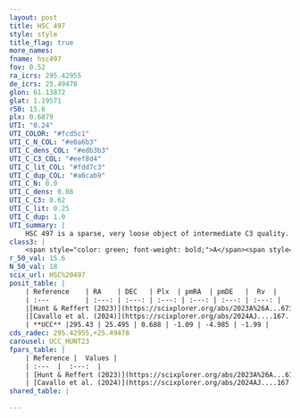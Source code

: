 ```yaml
---
layout: post
title: HSC 497
style: style
title_flag: true
more_names: 
fname: hsc497
fov: 0.52
ra_icrs: 295.42955
de_icrs: 25.49478
glon: 61.13872
glat: 1.19571
r50: 15.6
plx: 0.6879
UTI: "0.24"
UTI_COLOR: "#fcd5c1"
UTI_C_N_COL: "#e0a6b3"
UTI_C_dens_COL: "#edb3b3"
UTI_C_C3_COL: "#eef8d4"
UTI_C_lit_COL: "#fdd7c3"
UTI_C_dup_COL: "#a6cab9"
UTI_C_N: 0.0
UTI_C_dens: 0.08
UTI_C_C3: 0.62
UTI_C_lit: 0.25
UTI_C_dup: 1.0
UTI_summary: |
    HSC 497 is a sparse, very loose object of intermediate C3 quality. It was recently reported in the literature.<br><br><span style="color: #99180f; font-weight: bold;">Warning: </span>contains less than 25 stars with <i>P>0.5</i> estimated.
class3: |
    <span style="color: green; font-weight: bold;">A</span><span style="color: red; font-weight: bold;">C</span>
r_50_val: 15.6
N_50_val: 18
scix_url: HSC%20497
posit_table: |
    | Reference    | RA    | DEC   | Plx  | pmRA  | pmDE   |  Rv  |
    | :---         | :---: | :---: | :---: | :---: | :---: | :---: |
    |[Hunt & Reffert (2023)](https://scixplorer.org/abs/2023A%26A...673A.114H) | 295.445 | 25.487 | 0.696 | -1.105 | -4.961 | -25.995 |
    |[Cavallo et al. (2024)](https://scixplorer.org/abs/2024AJ....167...12C) | 295.558 | 25.662 | 0.695 | -- | -- | -- |
    | **UCC** |295.43 | 25.495 | 0.688 | -1.09 | -4.985 | -1.99 | 
cds_radec: 295.42955,+25.49478
carousel: UCC_HUNT23
fpars_table: |
    | Reference |  Values |
    | :---  |  :---:  |
    | [Hunt & Reffert (2023)](https://scixplorer.org/abs/2023A%26A...673A.114H) | `AV50=3.067, diffAV50=2.134, MOD50=10.727, logAge50=7.443` |
    | [Cavallo et al. (2024)](https://scixplorer.org/abs/2024AJ....167...12C) | `AV50=3.1, dMod50=11.37, logAge50=7.02, [Fe/H]50=0.52` |
shared_table: |
    
---
```


